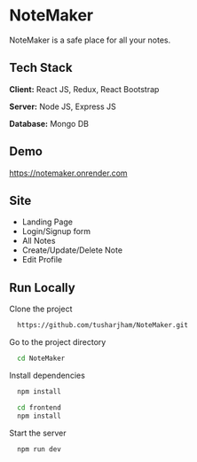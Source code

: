 
































































































# NoteMaker

NoteMaker is a safe place for all your notes.

## Tech Stack

**Client:** React JS, Redux, React Bootstrap

**Server:** Node JS, Express JS

**Database:** Mongo DB

## Demo

https://notemaker.onrender.com

## Site

- Landing Page
- Login/Signup form
- All Notes
- Create/Update/Delete Note
- Edit Profile

## Run Locally

Clone the project

```bash
  https://github.com/tusharjham/NoteMaker.git
```

Go to the project directory

```bash
  cd NoteMaker
```

Install dependencies

```bash
  npm install
```

```bash
  cd frontend
  npm install
```

Start the server

```bash
  npm run dev
```
